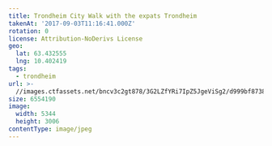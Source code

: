 ```yaml
---
title: Trondheim City Walk with the expats Trondheim
takenAt: '2017-09-03T11:16:41.000Z'
rotation: 0
license: Attribution-NoDerivs License
geo:
  lat: 63.432555
  lng: 10.402419
tags:
  - trondheim
url: >-
  //images.ctfassets.net/bncv3c2gt878/3G2LZfYRi7IpZ5JgeViSg2/d999bf873883e3d91eb740a4e4b339b6/trondheim-city-walk-with-the-expats-trondheim_37008686445_o
size: 6554190
image:
  width: 5344
  height: 3006
contentType: image/jpeg
---
```


